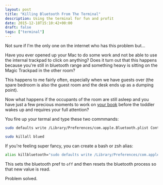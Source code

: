 ```yaml
---
layout: post
title: "Killing Bluetooth From The Terminal"
description: Using the terminal for fun and profit
date: 2015-12-18T15:10:42+00:00
draft: false
tags: ["terminal"]
---
```


Not sure if I'm the only one on the internet who has this problem but…

Have you ever opened up your Mac to do some work and not be able to use the internal trackpad to click on anything? Does it turn out that this happens because you're still in bluetooth range and something heavy is sitting on the Magic Trackpad in the other room?

This happens to me fairly often, especially when we have guests over (the spare bedroom is also the guest room and the desk ends up as a dumping point).

Now what happens if the occupants of the room are still asleep and you have just a few precious moments to work on [your book](https://www.packtpub.com/application-development/xcode-7-essentials-second-edition) before the toddler wakes up and requires your full attention?

You fire up your termal and type these two commmands:

``` bash
sudo defaults write /Library/Preferences/com.apple.Bluetooth.plist ControllerPowerState 0

sudo killall blued
```

If you're feeling super fancy, you can create a bash or zsh alias:

``` bash
alias killbluetooth="sudo defaults write /Library/Preferences/com.apple.Bluetooth.plist ControllerPowerState 0 && sudo killall blued"
```

This sets the bluetooth pref to `off` and then resets the bluetooth process so that new value is read.

Problem solved.